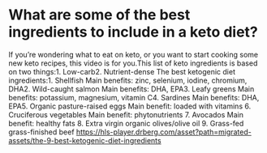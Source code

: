 # What are some of the best ingredients to include in a keto diet?

If you’re wondering what to eat on keto, or you want to start cooking some new keto recipes, this video is for you.This list of keto ingredients is based on two things:1. Low-carb2. Nutrient-dense The best ketogenic diet ingredients:1. Shellfish Main benefits: zinc, selenium, iodine, chromium, DHA2. Wild-caught salmon Main benefits: DHA, EPA3. Leafy greens Main benefits: potassium, magnesium, vitamin C4. Sardines Main benefits: DHA, EPA5. Organic pasture-raised eggs Main benefit: loaded with vitamins 6. Cruciferous vegetables Main benefit: phytonutrients 7. Avocados Main benefit: healthy fats 8. Extra virgin organic olives/olive oil 9. Grass-fed grass-finished beef https://hls-player.drberg.com/asset?path=migrated-assets/the-9-best-ketogenic-diet-ingredients